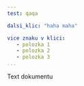 ```yaml
---
test: qaqa

dalsi_klic: "haha maha"

vice znaku v klici:
   - polozka 1 
   - polozka 2 
   - polozka 3 
...
```


Text dokumentu
